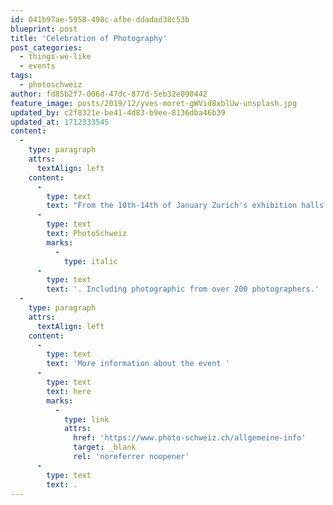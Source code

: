 ```yaml
---
id: 041b97ae-5958-498c-afbe-ddadad38c53b
blueprint: post
title: 'Celebration of Photography'
post_categories:
  - things-we-like
  - events
tags:
  - photoschweiz
author: fd85b2f7-006d-47dc-877d-5eb32e090442
feature_image: posts/2019/12/yves-moret-gWVid8xblUw-unsplash.jpg
updated_by: c2f8321e-be41-4d83-b9ee-8136dba46b39
updated_at: 1712333545
content:
  -
    type: paragraph
    attrs:
      textAlign: left
    content:
      -
        type: text
        text: "From the 10th-14th of January Zurich's exhibition halls at Stage One and Halle 622 located in the north part of the city will be hosting the grand photo exhibition: "
      -
        type: text
        text: PhotoSchweiz
        marks:
          -
            type: italic
      -
        type: text
        text: '. Including photographic from over 200 photographers.'
  -
    type: paragraph
    attrs:
      textAlign: left
    content:
      -
        type: text
        text: 'More information about the event '
      -
        type: text
        text: here
        marks:
          -
            type: link
            attrs:
              href: 'https://www.photo-schweiz.ch/allgemeine-info'
              target: _blank
              rel: 'noreferrer noopener'
      -
        type: text
        text: .
---
```

